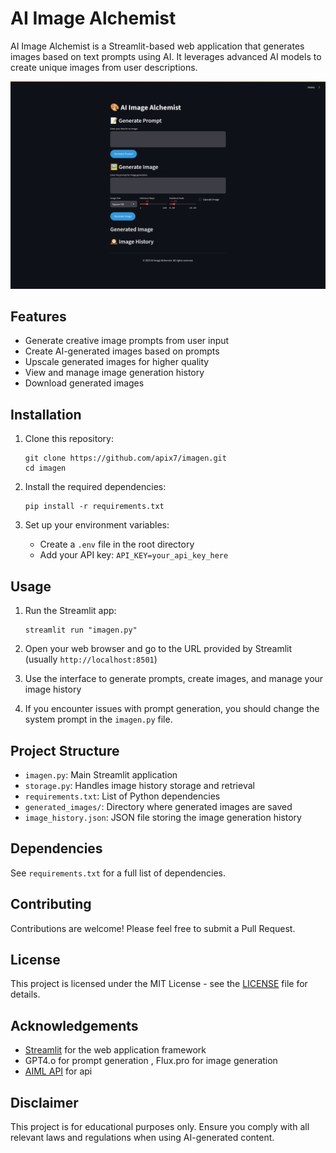 # AI Image Alchemist

AI Image Alchemist is a Streamlit-based web application that generates images based on text prompts using AI. It leverages advanced AI models to create unique images from user descriptions.

![AI Image Alchemist Interface](screencapture.jpg)

## Features

- Generate creative image prompts from user input
- Create AI-generated images based on prompts
- Upscale generated images for higher quality
- View and manage image generation history
- Download generated images

## Installation

1. Clone this repository:
   ```
   git clone https://github.com/apix7/imagen.git
   cd imagen
   ```

2. Install the required dependencies:
   ```
   pip install -r requirements.txt
   ```

3. Set up your environment variables:
   - Create a `.env` file in the root directory
   - Add your API key: `API_KEY=your_api_key_here`

## Usage

1. Run the Streamlit app:
   ```
   streamlit run "imagen.py"
   ```

2. Open your web browser and go to the URL provided by Streamlit (usually `http://localhost:8501`)

3. Use the interface to generate prompts, create images, and manage your image history

4. If you encounter issues with prompt generation, you should change the system prompt in the `imagen.py` file.
## Project Structure

- `imagen.py`: Main Streamlit application
- `storage.py`: Handles image history storage and retrieval
- `requirements.txt`: List of Python dependencies
- `generated_images/`: Directory where generated images are saved
- `image_history.json`: JSON file storing the image generation history

## Dependencies

See `requirements.txt` for a full list of dependencies.

## Contributing

Contributions are welcome! Please feel free to submit a Pull Request.

## License

This project is licensed under the MIT License - see the [LICENSE](LICENSE) file for details.

## Acknowledgements

- [Streamlit](https://streamlit.io/) for the web application framework
- GPT4.o for prompt generation , Flux.pro for image generation
- [AIML API](https://aimlapi.com/) for api

## Disclaimer

This project is for educational purposes only. Ensure you comply with all relevant laws and regulations when using AI-generated content.
